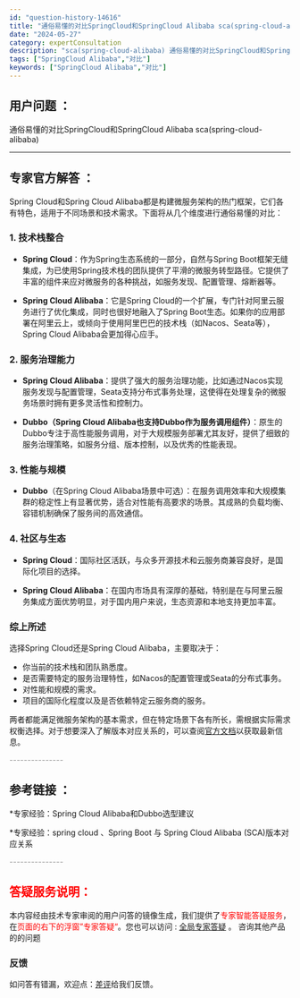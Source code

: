 ```yaml
---
id: "question-history-14616"
title: "通俗易懂的对比SpringCloud和SpringCloud Alibaba sca(spring-cloud-alibaba)"
date: "2024-05-27"
category: expertConsultation
description: "sca(spring-cloud-alibaba) 通俗易懂的对比SpringCloud和SpringCloud Alibaba"
tags: ["SpringCloud Alibaba","对比"]
keywords: ["SpringCloud Alibaba","对比"]
---
```


## 用户问题 ： 
 通俗易懂的对比SpringCloud和SpringCloud Alibaba sca(spring-cloud-alibaba) 

---------------
## 专家官方解答 ：

Spring Cloud和Spring Cloud Alibaba都是构建微服务架构的热门框架，它们各有特色，适用于不同场景和技术需求。下面将从几个维度进行通俗易懂的对比：

### 1. 技术栈整合
- **Spring Cloud**：作为Spring生态系统的一部分，自然与Spring Boot框架无缝集成，为已使用Spring技术栈的团队提供了平滑的微服务转型路径。它提供了丰富的组件来应对微服务的各种挑战，如服务发现、配置管理、熔断器等。
  
- **Spring Cloud Alibaba**：它是Spring Cloud的一个扩展，专门针对阿里云服务进行了优化集成，同时也很好地融入了Spring Boot生态。如果你的应用部署在阿里云上，或倾向于使用阿里巴巴的技术栈（如Nacos、Seata等），Spring Cloud Alibaba会更加得心应手。

### 2. 服务治理能力
- **Spring Cloud Alibaba**：提供了强大的服务治理功能，比如通过Nacos实现服务发现与配置管理，Seata支持分布式事务处理，这使得在处理复杂的微服务场景时拥有更多灵活性和控制力。
  
- **Dubbo（Spring Cloud Alibaba也支持Dubbo作为服务调用组件）**：原生的Dubbo专注于高性能服务调用，对于大规模服务部署尤其友好，提供了细致的服务治理策略，如服务分组、版本控制，以及优秀的性能表现。

### 3. 性能与规模
- **Dubbo**（在Spring Cloud Alibaba场景中可选）：在服务调用效率和大规模集群的稳定性上有显著优势，适合对性能有高要求的场景。其成熟的负载均衡、容错机制确保了服务间的高效通信。

### 4. 社区与生态
- **Spring Cloud**：国际社区活跃，与众多开源技术和云服务商兼容良好，是国际化项目的选择。
  
- **Spring Cloud Alibaba**：在国内市场具有深厚的基础，特别是在与阿里云服务集成方面优势明显，对于国内用户来说，生态资源和本地支持更加丰富。

### 综上所述
选择Spring Cloud还是Spring Cloud Alibaba，主要取决于：
- 你当前的技术栈和团队熟悉度。
- 是否需要特定的服务治理特性，如Nacos的配置管理或Seata的分布式事务。
- 对性能和规模的需求。
- 项目的国际化程度以及是否依赖特定云服务商的服务。

两者都能满足微服务架构的基本需求，但在特定场景下各有所长，需根据实际需求权衡选择。对于想要深入了解版本对应关系的，可以查阅[官方文档](https://sca.aliyun.com/docs/2023/overview/version-explain/)以获取最新信息。


<font color="#949494">---------------</font> 


## 参考链接 ：

*专家经验：Spring Cloud Alibaba和Dubbo选型建议 
 
 *专家经验：spring cloud 、Spring Boot 与 Spring Cloud Alibaba (SCA)版本对应关系 


 <font color="#949494">---------------</font> 
 


## <font color="#FF0000">答疑服务说明：</font> 

本内容经由技术专家审阅的用户问答的镜像生成，我们提供了<font color="#FF0000">专家智能答疑服务</font>，在<font color="#FF0000">页面的右下的浮窗”专家答疑“</font>。您也可以访问 : [全局专家答疑](https://opensource.alibaba.com/chatBot) 。 咨询其他产品的的问题

### 反馈
如问答有错漏，欢迎点：[差评](https://ai.nacos.io/user/feedbackByEnhancerGradePOJOID?enhancerGradePOJOId=14617)给我们反馈。

